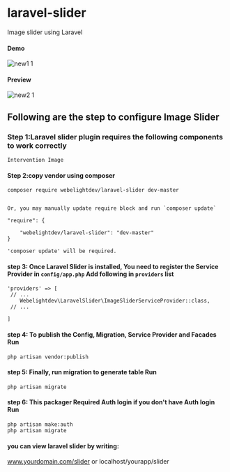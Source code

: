 # laravel-slider
Image slider using Laravel


#### Demo
![new1 1](https://user-images.githubusercontent.com/32864560/33128148-5c004364-cfb1-11e7-85bf-e88744636157.png)

#### Preview
![new2 1](https://user-images.githubusercontent.com/32864560/33128164-69ca895a-cfb1-11e7-97fb-ff8dbf9558ef.png)


## Following are the step to configure Image Slider

### Step 1:Laravel slider plugin requires the following components to work correctly
    
    Intervention Image
    

#### Step 2:copy vendor using composer
    
    composer require webelightdev/laravel-slider dev-master
    
    
    Or, you may manually update require block and run `composer update`
    
    "require": {
       
        "webelightdev/laravel-slider": "dev-master"
    }
    
    'composer update' will be required.

#### step 3: Once Laravel Slider is installed, You need to register the Service Provider in `config/app.php` Add following in `providers` list

   
    'providers' => [
     // ...
        Webelightdev\LaravelSlider\ImageSliderServiceProvider::class,
     // ...

    ]

#### step 4: To publish the Config, Migration, Service Provider and Facades Run

	php artisan vendor:publish

#### step 5: Finally, run migration to generate table Run
 
	php artisan migrate
	
#### step 6: This packager Required Auth login if you don't have Auth login Run

	php artisan make:auth
    php artisan migrate

#### you can view laravel slider by writing:
www.yourdomain.com/slider 
or 
localhost/yourapp/slider



